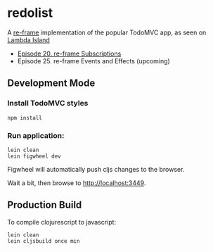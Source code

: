 # redolist

A [re-frame](https://github.com/Day8/re-frame) implementation of the popular TodoMVC app, as seen on [Lambda Island](http://lambdaisland.com/)

- [Episode 20. re-frame Subscriptions](https://lambdaisland.com/episodes/re-frame-subscriptions)
- Episode 25. re-frame Events and Effects (upcoming)

## Development Mode

### Install TodoMVC styles

```
npm install
```

### Run application:

```
lein clean
lein figwheel dev
```

Figwheel will automatically push cljs changes to the browser.

Wait a bit, then browse to [http://localhost:3449](http://localhost:3449).

## Production Build


To compile clojurescript to javascript:

```
lein clean
lein cljsbuild once min
```
